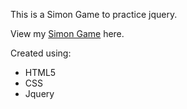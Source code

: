 <p>This is a Simon Game to practice jquery.</p>

<p>View my <a href="https://gabbyj.github.io/Simon-Game/" target="_blank">Simon Game</a> here.</p>

<p>Created using:</p>
<ul>
  <li>HTML5</li>
  <li>CSS</li>
  <li>Jquery</li>
</ul>
